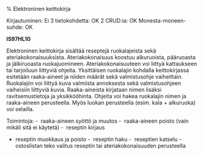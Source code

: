 % Elektroninen keittokirja
<!-- Arvosanamaksimi: 4 -->
<!-- Vaikeustaso: Keskitasoa -->
<comment>
Kirjautuminen:        Ei
3 tietokohdetta:      OK
2 CRUD:ia:            OK
Monesta-moneen-suhde: OK
</comment>

**IS97HL10**

Elektroninen keittokirja sisältää reseptejä ruokalajeista sekä
ateriakokonaisuuksista. Ateriakokonaisuus koostuu alkuruoista,
pääruoasta ja jälkiruoasta ruokajuomineen. Ateriakokonaisuuteen voi
liittyä kattaukseen tai tarjoiluun liittyviä ohjeita. Yksittäisen
ruokalajin kohdalla keittokirjassa esitetään raaka-aineet ja niiden
määrät sekä valmistusohje vaiheittain. Ruokalajiin voi liittyä kuva
valmiista annoksesta sekä valmistusohjeen vaiheisiin liittyviä kuvia.
Raaka-aineista kirjataan nimen lisäksi ravitsemustietoja ja
yksikkööhinta. Ohjeita voi hakea ruokalajin nimen ja raaka-aineen
perusteella. Myös luokan perusteella (esim. kala + alkuruoka) voi
selailla.

Toimintoja:
-  raaka-aineen syöttö ja muutos
-  raaka-aineen poisto (vain mikäli sitä ei käytetä)
-  reseptin kirjaus
-  reseptin muokkaus ja poisto
-  reseptin haku
-  reseptien katselu
-  ostoslistan teko valitus reseptin tai ateriakokonaisuuden
perusteella
